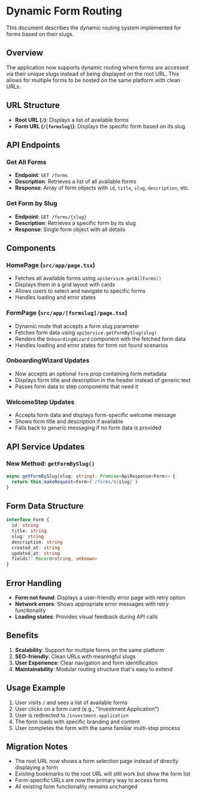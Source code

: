 # Dynamic Form Routing

This document describes the dynamic routing system implemented for forms based on their slugs.

## Overview

The application now supports dynamic routing where forms are accessed via their unique slugs instead of being displayed on the root URL. This allows for multiple forms to be hosted on the same platform with clean URLs.

## URL Structure

- **Root URL (`/`)**: Displays a list of available forms
- **Form URL (`/[formslug]`)**: Displays the specific form based on its slug

## API Endpoints

### Get All Forms
- **Endpoint**: `GET /forms`
- **Description**: Retrieves a list of all available forms
- **Response**: Array of form objects with `id`, `title`, `slug`, `description`, etc.

### Get Form by Slug
- **Endpoint**: `GET /forms/{slug}`
- **Description**: Retrieves a specific form by its slug
- **Response**: Single form object with all details

## Components

### HomePage (`src/app/page.tsx`)
- Fetches all available forms using `apiService.getAllForms()`
- Displays them in a grid layout with cards
- Allows users to select and navigate to specific forms
- Handles loading and error states

### FormPage (`src/app/[formslug]/page.tsx`)
- Dynamic route that accepts a form slug parameter
- Fetches form data using `apiService.getFormBySlug(slug)`
- Renders the `OnboardingWizard` component with the fetched form data
- Handles loading and error states for form not found scenarios

### OnboardingWizard Updates
- Now accepts an optional `form` prop containing form metadata
- Displays form title and description in the header instead of generic text
- Passes form data to step components that need it

### WelcomeStep Updates
- Accepts form data and displays form-specific welcome message
- Shows form title and description if available
- Falls back to generic messaging if no form data is provided

## API Service Updates

### New Method: `getFormBySlug()`
```typescript
async getFormBySlug(slug: string): Promise<ApiResponse<Form>> {
  return this.makeRequest<Form>(`/forms/${slug}`)
}
```

## Form Data Structure

```typescript
interface Form {
  id: string
  title: string
  slug: string
  description: string
  created_at: string
  updated_at: string
  fields?: Record<string, unknown>
}
```

## Error Handling

- **Form not found**: Displays a user-friendly error page with retry option
- **Network errors**: Shows appropriate error messages with retry functionality
- **Loading states**: Provides visual feedback during API calls

## Benefits

1. **Scalability**: Support for multiple forms on the same platform
2. **SEO-friendly**: Clean URLs with meaningful slugs
3. **User Experience**: Clear navigation and form identification
4. **Maintainability**: Modular routing structure that's easy to extend

## Usage Example

1. User visits `/` and sees a list of available forms
2. User clicks on a form card (e.g., "Investment Application")
3. User is redirected to `/investment-application`
4. The form loads with specific branding and content
5. User completes the form with the same familiar multi-step process

## Migration Notes

- The root URL now shows a form selection page instead of directly displaying a form
- Existing bookmarks to the root URL will still work but show the form list
- Form-specific URLs are now the primary way to access forms
- All existing form functionality remains unchanged 